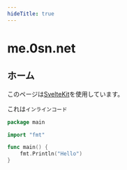 ```yaml
---
hideTitle: true
---
```

# me.0sn.net

## ホーム

このページは[SvelteKit](https://kit.svelte.dev/)を使用しています。

これは`インラインコード`

```go
package main

import "fmt"

func main() {
	fmt.Println("Hello")
}
```